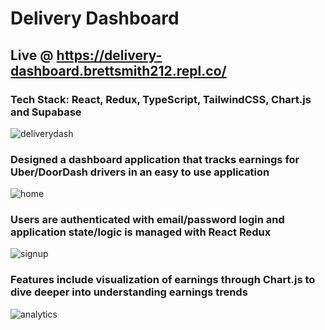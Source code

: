 # Delivery Dashboard

## Live @ https://delivery-dashboard.brettsmith212.repl.co/
### Tech Stack: React, Redux, TypeScript, TailwindCSS, Chart.js and Supabase

![deliverydash](https://user-images.githubusercontent.com/67445684/159380841-ec70fd76-bab2-4b19-aecb-5b303611771c.png)

### Designed a dashboard application that tracks earnings for Uber/DoorDash drivers in an easy to use application

![home](https://user-images.githubusercontent.com/67445684/159380900-f62ee287-430f-4d33-ae0f-34223083f739.png)

### Users are authenticated with email/password login and application state/logic is managed with React Redux

![signup](https://user-images.githubusercontent.com/67445684/159380971-b8cd1557-91ec-4e11-915a-98d0410ed54d.png)

### Features include visualization of earnings through Chart.js to dive deeper into understanding earnings trends

![analytics](https://user-images.githubusercontent.com/67445684/159380940-c3f08e89-9cba-4755-91bd-10a2573cbfac.png)
